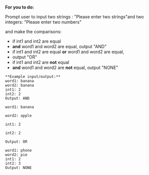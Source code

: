 **For you to do:**

Prompt user to input two strings : "Please enter two strings"and two integers: "Please enter two numbers"

and make the comparisons:

- if int1 and int2 are equal 
- **and** word1 and word2 are equal, output "AND"
- if int1 and int2 are equal **or** word1 and word2 are equal,
- output "OR"
- if int1 and int2 are **not** equal 
- **and** word1 and word2 are **not** equal, output "NONE"

```
**Example input/output:**
word1: banana
word2: banana
int1: 2
int2: 2
Output: AND
```

```
word1: banana 
```

```
word2: apple 
```

```
int1: 2 
```

```
int2: 2 
```

```
Output: OR

word1: phone
word2: pie
int1: 2
int2: 3
Output: NONE
```